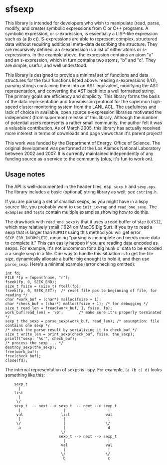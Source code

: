 sfsexp
======

This library is intended for developers who wish to manipulate (read, parse, modify, and create) symbolic expressions from C or C++ programs. A symbolic expression, or s-expression, is essentially a LISP-like expression such as (a (b c)). S-expressions are able to represent complex, structured data without requiring additional meta-data describing the structure. They are recursively defined: an s-expression is a list of either atoms or s-expressions. In the example above, the expression contains an atom "a" and an s-expression, which in turn contains two atoms, "b" and "c". They are simple, useful, and well understood.

This library is designed to provide a minimal set of functions and data structures for the four functions listed above: reading s-expressions (I/O), parsing strings containing them into an AST equivalent, modifying the AST representation, and converting the AST back into a well formatted string. The primary goals are efficiency and simplicity. This library forms the basis of the data representation and transmission protocol for the supermon high-speed cluster monitoring system from the LANL ACL. The usefulness and lack of choice in available, open source s-expression libraries motivated the independent (from supermon) release of this library. Although the number of potential users represents a rather small community, the author felt it was a valuable contribution. As of March 2005, this library has actually received more interest in terms of downloads and page views than it's parent project!

This work was funded by the Department of Energy, Office of Science. The original development was performed at the Los Alamos National Laboratory between 2002 and 2007. It is currently maintained independently of any funding source as a service to the community (plus, it's fun to work on).

## Usage notes

The API is well-documented in the header files, esp. `sexp.h` and
`sexp.ops`. The library includes a basic (optional) string library as
well; see `cstring.h`.

If you are parsing a set of smallish sexps, as you might have in a
lispy source file, you probably want to use `init_iowrap` and
`read_one_sexp`. The `examples` and `tests` contain multiple examples
showing how to do this.

The drawback with `read_one_sexp` is that it uses a read buffer of
size `BUFSIZ`, which may relatively small (1024 on MacOS Big Sur). If
you try to read a sexp that is larger than `BUFSIZ` using this method
you will get error `SEXP_ERR_INCOMPLETE`, meaning "parsing is
incomplete and needs more data to complete it." This can easily happen
if you are reading data encoded as sexps. For example, it's not
uncommon for a big hunk o' data to be encoded a a single sexp in a
file. One way to handle this situation is to get the file size,
dynamically allocate a buffer big enought to hold it, and then use
`parse_sexp`. Here's a minimal example (error checking omitted):

```
int fd;
FILE *fp = fopen(fname, "r");
fseek(fp, 0, SEEK_END);
size_t fsize = (size_t) ftell(fp);
fseek(fp, 0, SEEK_SET);  /* reset file pos to beginning of file, for reading */
char *work_buf = (char*) malloc(fsize + 1);
char *check_buf = (char*) malloc(fsize + 1); /* for debugging */
size_t read_len = fread(work_buf, 1, fsize, fp);
work_buf[read_len] = '\0';       /* make sure it's properly terminated */
sexp_t the_sexp = parse_sexp(work_buf, read_len); /* assumption: file contains one sexp */
/* check the parse result by serializing it to check_buf */
size_t write_len = print_sexp(check_buf, fsize, the_sexp);
printf("sexp: '%s'", check_buf);
/* process the_sexp ... */
destroy_sexp(the_sexp);
free(work_buf);
free(check_buf);
close(fd);
```

The internal representation of sexps is lispy. For example, `(a (b c) d)`
looks something like this:

```
    sexp_t
      |
    list
      |
     \/
    sexp_t  -- next --> sexp_t  -- next --> sexp_t
      |                   |                   |
     val                 list                val
      |                   |                   |
     \/                   |                  \/
      a                   |                   d
                         \/
                        sexp_t --> next --> sexp_t
                          |                   |
                         val                 val
                          |                   |
                         \/                  \/
                          b                   c
```
